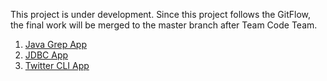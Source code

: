 This project is under development. Since this project follows the GitFlow, the final work will be merged to the master branch after Team Code Team.

1. [Java Grep App](./grep)
2. [JDBC App](./jdbc)
3. [Twitter CLI App](./twitter)
